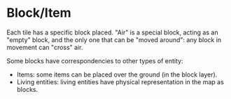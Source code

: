 # Block/Item

Each tile has a specific block placed.
"Air" is a special block, acting as an "empty" block,
and the only one that can be "moved around":
any block in movement can "cross" air.

Some blocks have correspondencies to other types of entity:
- Items: some items can be placed over the ground (in the block layer).
- Living entities:
    living entities have physical representation in the map as blocks.
